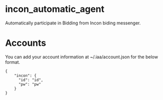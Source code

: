 # incon_automatic_agent
Automatically participate in Bidding from Incon biding messenger. 


# Accounts
You can add your account information at ~/.iaa/account.json for the below format. 

```
{
    "incon": {
      "id": "id",
      "pw": "pw"
    }
}
```